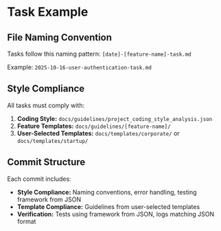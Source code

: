 # Task Example

## File Naming Convention
Tasks follow this naming pattern: `[date]-[feature-name]-task.md`

Example: `2025-10-16-user-authentication-task.md`

## Style Compliance
All tasks must comply with:
1. **Coding Style:** `docs/guidelines/project_coding_style_analysis.json`
2. **Feature Templates:** `docs/guidelines/[feature-name]/`
3. **User-Selected Templates:** `docs/templates/corporate/` or `docs/templates/startup/`

## Commit Structure
Each commit includes:
- **Style Compliance:** Naming conventions, error handling, testing framework from JSON
- **Template Compliance:** Guidelines from user-selected templates
- **Verification:** Tests using framework from JSON, logs matching JSON format
